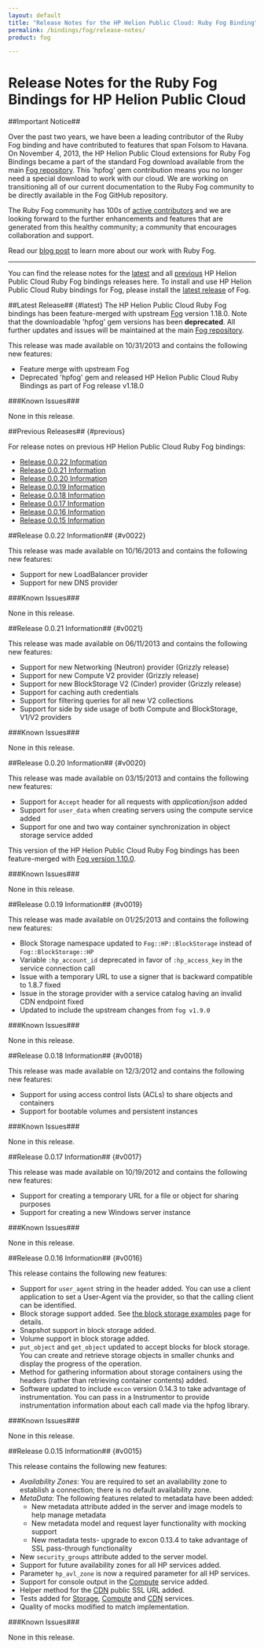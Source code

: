 ```yaml
---
layout: default
title: "Release Notes for the HP Helion Public Cloud: Ruby Fog Binding"
permalink: /bindings/fog/release-notes/
product: fog

---
```

# Release Notes for the Ruby Fog Bindings for HP Helion Public Cloud

##Important Notice##

Over the past two years, we have been a leading contributor of the Ruby Fog binding and have contributed to features that span Folsom to Havana. On November 4, 2013, the HP Helion Public Cloud extensions for Ruby Fog Bindings became a part of the standard Fog download available from the main [Fog repository](https://github.com/fog/fog).  This 'hpfog' gem contribution means you no longer need a special download to work with our cloud. We are working on transitioning all of our current documentation to the Ruby Fog community to be directly available in the Fog GitHub repository.
 
The Ruby Fog community has 100s of [active contributors](https://github.com/fog/fog/graphs/contributors) and we are looking forward to the further enhancements and features that are generated from this healthy community; a community that encourages collaboration and support.
 
Read our [blog post](http://www.hpcloud.com/blog/releasing-ruby-bindings-wild) to learn more about our work with Ruby Fog.

_______________


You can find the release notes for the [latest](#latest) and all [previous](#previous) HP Helion Public Cloud Ruby Fog bindings releases here. To install and use HP Helion Public Cloud Ruby bindings for Fog, please install the [latest release](http://fog.io) of Fog.

##Latest Release## {#latest}
The HP Helion Public Cloud Ruby Fog bindings has been feature-merged with upstream [Fog](http://fog.io) version 1.18.0. Note that the downloadable 'hpfog' gem versions has been **deprecated**. All further updates and issues will be maintained at the main [Fog repository](https://github.com/fog/fog).

This release was made available on 10/31/2013 and contains the following new features:

* Feature merge with upstream Fog
* Deprecated 'hpfog' gem and released HP Helion Public Cloud Ruby Bindings as part of Fog release v1.18.0

###Known Issues###

None in this release.

##Previous Releases## {#previous}

For release notes on previous HP Helion Public Cloud Ruby Fog bindings:

* [Release 0.0.22 Information](#v0022)
* [Release 0.0.21 Information](#v0021)
* [Release 0.0.20 Information](#v0020)
* [Release 0.0.19 Information](#v0019)
* [Release 0.0.18 Information](#v0018)
* [Release 0.0.17 Information](#v0017)
* [Release 0.0.16 Information](#v0016)
* [Release 0.0.15 Information](#v0015)


##Release 0.0.22 Information## {#v0022}

This release was made available on 10/16/2013 and contains the following new features:

* Support for new LoadBalancer provider
* Support for new DNS provider

###Known Issues###

None in this release.

##Release 0.0.21 Information## {#v0021}

This release was made available on 06/11/2013 and contains the following new features:

* Support for new Networking (Neutron) provider (Grizzly release)
* Support for new Compute V2 provider (Grizzly release)
* Support for new BlockStorage V2 (Cinder) provider (Grizzly release)
* Support for caching auth credentials
* Support for filtering queries for all new V2 collections
* Support for side by side usage of both Compute and BlockStorage, V1/V2 providers

###Known Issues###

None in this release.

##Release 0.0.20 Information## {#v0020}

This release was made available on 03/15/2013 and contains the following new features:

* Support for `Accept` header for all requests with *application/json* added
* Support for `user_data` when creating servers using the compute service added
* Support for one and two way container synchronization in object storage service added

This version of the HP Helion Public Cloud Ruby Fog bindings has been feature-merged with [Fog version 1.10.0](http://github.com/fog/fog).

###Known Issues###

None in this release.


##Release 0.0.19 Information## {#v0019}

This release was made available on 01/25/2013 and contains the following new features:

* Block Storage namespace updated to `Fog::HP::BlockStorage` instead of `Fog::BlockStorage::HP`
* Variable `:hp_account_id` deprecated in favor of `:hp_access_key` in the service connection call
* Issue with a temporary URL to use a signer that is backward compatible to 1.8.7 fixed
* Issue in the storage provider with a service catalog having an invalid CDN endpoint fixed
* Updated to include the upstream changes from `fog v1.9.0`

###Known Issues###

None in this release.


##Release 0.0.18 Information## {#v0018}

This release was made available on 12/3/2012 and contains the following new features:

* Support for using access control lists (ACLs) to share objects and containers
* Support for bootable volumes and persistent instances

###Known Issues###

None in this release.


##Release 0.0.17 Information## {#v0017}

This release was made available on 10/19/2012 and contains the following new features:

* Support for creating a temporary URL for a file or object for sharing purposes
* Support for creating a new Windows server instance

###Known Issues###

None in this release.


##Release 0.0.16 Information## {#v0016}

This release contains the following new features:

* Support for `user_agent` string in the header added.  You can use a client application to set a User-Agent via the provider, so that the calling client can be identified.
* Block storage support added.  See [the block storage examples](/bindings/fog/block-storage) page for details.
* Snapshot support in block storage added. 
* Volume support in block storage added.
* `put_object` and `get_object` updated to accept blocks for block storage. You can create and retrieve storage objects in smaller chunks and display the progress of the operation.
* Method for gathering information about storage containers using the headers (rather than retrieving container contents) added. 
* Software updated to include `excon` version 0.14.3 to take advantage of instrumentation.  You can pass in a Instrumentor to provide instrumentation information about each call made via the hpfog library.  

###Known Issues###

None in this release.


##Release 0.0.15 Information## {#v0015}

This release contains the following new features:

* <i>Availability Zones</i>: You are required to set an availability zone to establish a connection; there is no default availability zone.
* <i>MetaData</i>: The following features related to metadata have been added:
    - New metadata attribute added in the server and image models to help manage metadata
    - New metadata model and request layer functionality with mocking support
    - New metadata tests- upgrade to excon 0.13.4 to take advantage of SSL pass-through functionality
* New `security_groups` attribute added to the server model.
* Support for future availability zones for all HP services added.
* Parameter `hp_avl_zone` is now a required parameter for all HP services.
* Support for console output in the [Compute](/bindings/fog/compute) service added.
* Helper method for the [CDN](/bindings/fog/cdn) public SSL URL added.
* Tests added for [Storage](/bindings/fog/object-storage), [Compute](/bindings/fog/compute) and [CDN](/bindings/fog/cdn) services.
* Quality of mocks modified to match implementation.

###Known Issues###

None in this release.
